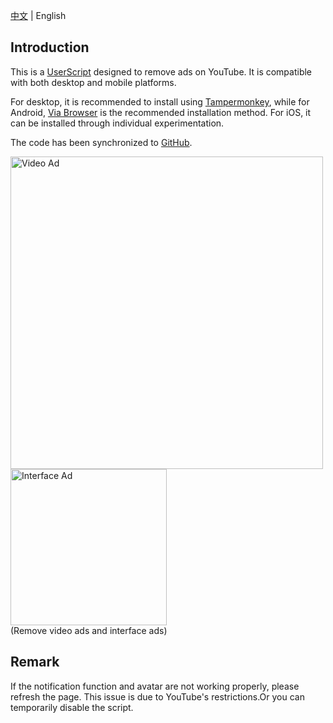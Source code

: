 [中文](https://github.com/iamfugui/youtube-adb/edit/main/README.md) | English

## Introduction

This is a [UserScript](https://greasyfork.org/scripts/459541-youtube%E5%8E%BB%E5%B9%BF%E5%91%8A-youtube-ad-blocker) designed to remove ads on YouTube. It is compatible with both desktop and mobile platforms.

For desktop, it is recommended to install using [Tampermonkey](https://www.tampermonkey.net/), while for Android, [Via Browser](https://viayoo.com/) is the recommended installation method. For iOS, it can be installed through individual experimentation.

The code has been synchronized to [GitHub](https://github.com/iamfugui/YouTubeADB).

<div>
<img width="500" src="https://raw.githubusercontent.com/iamfugui/YouTubeADB/main/assets/videoad.png" alt="Video Ad">
<img width="250" src="https://raw.githubusercontent.com/iamfugui/YouTubeADB/main/assets/pagead.png" alt="Interface Ad"> 
</div>
(Remove video ads and interface ads)

## Remark
If the notification function and avatar are not working properly, please refresh the page. This issue is due to YouTube's restrictions.Or you can temporarily disable the script.
